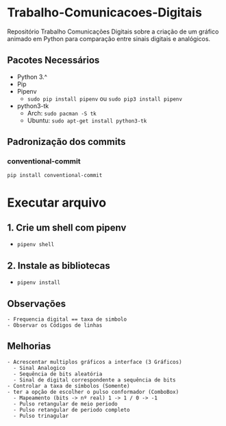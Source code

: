 # Trabalho-Comunicacoes-Digitais
Repositório Trabalho Comunicações Digitais sobre a criação de um gráfico animado em Python para comparação entre sinais digitais e analógicos.

## Pacotes Necessários

- Python 3.^
- Pip
- Pipenv
  - `sudo pip install pipenv` ou `sudo pip3 install pipenv`
- python3-tk
  - Arch: `sudo pacman -S tk`
  - Ubuntu: `sudo apt-get install python3-tk`

 ## Padronização dos commits
 ### conventional-commit
 `pip install conventional-commit` 
# Executar arquivo

## 1. Crie um shell com pipenv

- `pipenv shell`

## 2. Instale as bibliotecas

- `pipenv install`


## Observações
    - Frequencia digital == taxa de simbolo
    - Observar os Códigos de linhas
## Melhorias 
    - Acrescentar multiplos gráficos a interface (3 Gráficos)
      - Sinal Analogico
      - Sequência de bits aleatória
      - Sinal de digital correspondente a sequência de bits
    - Controlar a taxa de símbolos (Somente)
    - ter a opção de escolher o pulso conformador (ComboBox)
      - Mapeamento (bits -> nº real) 1 -> 1 / 0 -> -1
      - Pulso retangular de meio periodo
      - Pulso retangular de periodo completo
      - Pulso trinagular